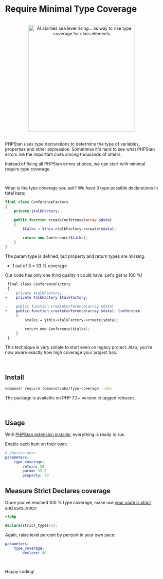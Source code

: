 # Require Minimal Type Coverage

<br>

<div align="center">
    <img src="/docs/required_type_level.jpg" style="width: 25em" alt="AI abilities sea level rising... as way to rise type coverage for class elements">
</div>

<br>

PHPStan uses type declarations to determine the type of variables, properties and other expression. Sometimes it's hard to see what PHPStan errors are the important ones among thousands of others.

Instead of fixing all PHPStan errors at once, we can start with minimal require type coverage.

<br>

What is the type coverage you ask? We have 3 type possible declarations in total here:

```php
final class ConferenceFactory
{
    private $talkFactory;

    public function createConference(array $data)
    {
        $talks = $this->talkFactory->create($data);

        return new Conference($talks);
    }
}
```

The param type is defined, but property and return types are missing.

* 1 out of 3 = 33 % coverage

Our code has only one third quality it could have. Let's get to 100 %!

```diff
 final class ConferenceFactory
 {
-    private $talkFactory;
+    private TalkFactory $talkFactory;

-    public function createConference(array $data)
+    public function createConference(array $data): Conference
     {
         $talks = $this->talkFactory->create($data);

         return new Conference($talks);
     }
 }
```

This technique is very simple to start even on legacy project. Also, you're now aware exactly how high coverage your project has.

<br>

## Install

```bash
composer require tomasvotruba/type-coverage --dev
```

The package is available on PHP 7.2+ version in tagged releases.

<br>

## Usage

With [PHPStan extension installer](https://github.com/phpstan/extension-installer), everything is ready to run.

Enable each item on their own:

```yaml
# phpstan.neon
parameters:
    type_coverage:
        return: 50
        param: 35.5
        property: 70
```

## Measure Strict Declares coverage

Once you've reached 100 % type coverage, make use [your code is strict and uses types](https://tomasvotruba.com/blog/how-adding-type-declarations-makes-your-code-dangerous):

```php
<?php

declare(strict_types=1);
```

Again, raise level percent by percent in your own pace:

```yaml
parameters:
    type_coverage:
        declare: 40
```

<br>

Happy coding!
